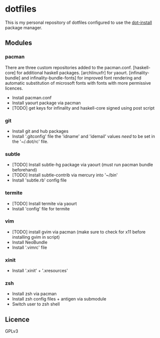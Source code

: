 # dotfiles
This is my personal repository of dotfiles configured to use the
[dot-install](https://github.com/myrovh/dot-install) package manager.

## Modules
### pacman
There are three custom repositories added to the pacman.conf. [haskell-core]
for additional haskell packages. [archlinuxfr] for yaourt. [infinality-bundle]
and infinality-bundle-fonts] for improved font rendering and automatic
substitution of microsoft fonts with fonts with more permissive licences.

* Install pacman.conf
* Install yaourt package via pacman
* [TODO] get keys for infinality and haskell-core signed using post script

### git
* Install git and hub packages
* Install '.gitconfig' file the 'idname' and 'idemail' values _need_ to be set in the '~/.dot/rc' file.

### subtle
* [TODO] Install subtle-hg package via yaourt (must run pacman bundle beforehand)
* [TODO] Install subtle-contrib via mercury into '~/bin'
* Install 'subtle.rb' config file

### termite
* [TODO] Install termite via yaourt
* Install 'config' file for termite

### vim
* [TODO] install gvim via pacman (make sure to check for x11 before installing gvim in script)
* Install NeoBundle
* Install '.vimrc' file

### xinit
* Install '.xinit' + '.xresources'

### zsh
* Install zsh via pacman
* Install zsh config files + antigen via submodule
* Switch user to zsh shell

## Licence
GPLv3
